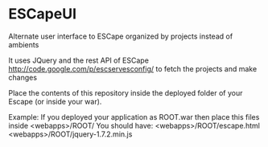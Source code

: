ESCapeUI
========

Alternate user interface to ESCape organized by projects instead of ambients

It uses JQuery and the rest API of ESCape http://code.google.com/p/escservesconfig/ to fetch the projects and make changes

Place the contents of this repository inside the deployed folder of your Escape (or inside your war).

Example:
If you deployed your application as ROOT.war then place this files inside &lt;webapps&gt;/ROOT/
You should have:
&lt;webapps&gt;/ROOT/escape.html
&lt;webapps&gt;/ROOT/jquery-1.7.2.min.js
